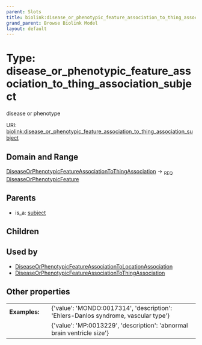 ```yaml
---
parent: Slots
title: biolink:disease_or_phenotypic_feature_association_to_thing_association_subject
grand_parent: Browse Biolink Model
layout: default
---
```


# Type: disease_or_phenotypic_feature_association_to_thing_association_subject


disease or phenotype

URI: [biolink:disease_or_phenotypic_feature_association_to_thing_association_subject](https://w3id.org/biolink/vocab/disease_or_phenotypic_feature_association_to_thing_association_subject)

## Domain and Range

[DiseaseOrPhenotypicFeatureAssociationToThingAssociation](DiseaseOrPhenotypicFeatureAssociationToThingAssociation.md) ->  <sub>REQ</sub> [DiseaseOrPhenotypicFeature](DiseaseOrPhenotypicFeature.md)

## Parents

 *  is_a: [subject](subject.md)

## Children


## Used by

 * [DiseaseOrPhenotypicFeatureAssociationToLocationAssociation](DiseaseOrPhenotypicFeatureAssociationToLocationAssociation.md)
 * [DiseaseOrPhenotypicFeatureAssociationToThingAssociation](DiseaseOrPhenotypicFeatureAssociationToThingAssociation.md)

## Other properties

|  |  |  |
| --- | --- | --- |
| **Examples:** | | {'value': 'MONDO:0017314', 'description': 'Ehlers-Danlos syndrome, vascular type'} |
|  | | {'value': 'MP:0013229', 'description': 'abnormal brain ventricle size'} |

